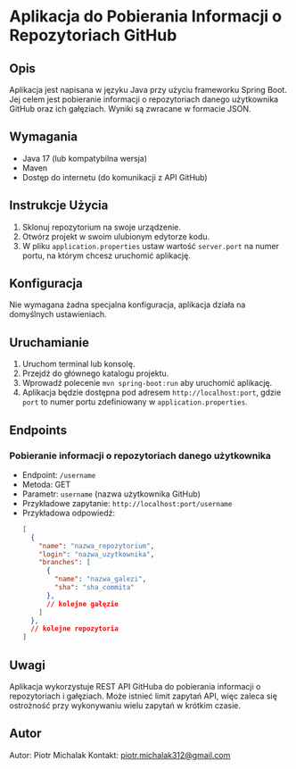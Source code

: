 # Aplikacja do Pobierania Informacji o Repozytoriach GitHub

## Opis

Aplikacja jest napisana w języku Java przy użyciu frameworku Spring Boot. Jej celem jest pobieranie informacji o repozytoriach danego użytkownika GitHub oraz ich gałęziach. Wyniki są zwracane w formacie JSON.

## Wymagania

- Java 17 (lub kompatybilna wersja)
- Maven
- Dostęp do internetu (do komunikacji z API GitHub)

## Instrukcje Użycia

1. Sklonuj repozytorium na swoje urządzenie.
2. Otwórz projekt w swoim ulubionym edytorze kodu.
3. W pliku `application.properties` ustaw wartość `server.port` na numer portu, na którym chcesz uruchomić aplikację.

## Konfiguracja

Nie wymagana żadna specjalna konfiguracja, aplikacja działa na domyślnych ustawieniach.

## Uruchamianie

1. Uruchom terminal lub konsolę.
2. Przejdź do głównego katalogu projektu.
3. Wprowadź polecenie `mvn spring-boot:run` aby uruchomić aplikację.
4. Aplikacja będzie dostępna pod adresem `http://localhost:port`, gdzie `port` to numer portu zdefiniowany w `application.properties`.

## Endpoints

### Pobieranie informacji o repozytoriach danego użytkownika

- Endpoint: `/username`
- Metoda: GET
- Parametr: `username` (nazwa użytkownika GitHub)
- Przykładowe zapytanie: `http://localhost:port/username`
- Przykładowa odpowiedź:
  ```json
  [
    {
      "name": "nazwa_repozytorium",
      "login": "nazwa_uzytkownika",
      "branches": [
        {
          "name": "nazwa_galezi",
          "sha": "sha_commita"
        },
        // kolejne gałęzie
      ]
    },
    // kolejne repozytoria
  ]

## Uwagi
Aplikacja wykorzystuje REST API GitHuba do pobierania informacji o repozytoriach i gałęziach. Może istnieć limit zapytań API, więc zaleca się ostrożność przy wykonywaniu wielu zapytań w krótkim czasie.

## Autor
Autor: Piotr Michalak
Kontakt: piotr.michalak312@gmail.com